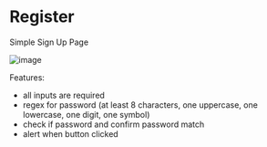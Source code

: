 # Register

Simple Sign Up Page

![image](https://github.com/sophiakim1/Register/assets/97867479/a9ae3148-5ba1-4cb2-8ee9-e7c4d5538b6b)


Features:
- all inputs are required
- regex for password (at least 8 characters, one uppercase, one lowercase, one digit, one symbol)
- check if password and confirm password match
- alert when button clicked
